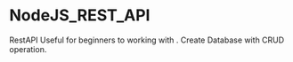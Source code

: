 # NodeJS_REST_API
RestAPI Useful for beginners to working with . Create Database with CRUD operation.
